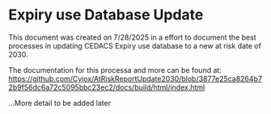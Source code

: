 # Expiry use Database Update

This document was created on 7/28/2025 in a effort to document the best processes in updating CEDACS Expiry use database to a new at risk date of 2030.


The documentation for this processa and more can be found at:
https://github.com/Cyiox/AtRiskReportUpdate2030/blob/3877e25ca8264b72b9f56dc6a72c5095bbc23ec2/docs/build/html/index.html



...More detail to be added later